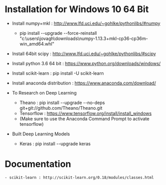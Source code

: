# Installation for Windows 10 64 Bit

- Install numpy+mkl : http://www.lfd.uci.edu/~gohlke/pythonlibs/#numpy
	- pip install --upgrade --force-reinstall "c:\users\jovagh\downloads\numpy-1.13.3+mkl-cp36-cp36m-win_amd64.whl"
	
- Install 64bit scipy  : http://www.lfd.uci.edu/~gohlke/pythonlibs/#scipy

- Install python 3.6 64 bit : https://www.python.org/downloads/windows/
- Install scikit-learn : pip install -U scikit-learn
- Install anaconda distribution : https://www.anaconda.com/download/ 

- To Research on Deep Learning
	- Theano : pip install --upgrade --no-deps git+git://github.com/Theano/Theano.git
	- Tensorflow : https://www.tensorflow.org/install/install_windows
	- (Make sure to use the Anaconda Command Prompt to activate tensorflow)

- Built Deep Learning Models
	- Keras : pip install --upgrade keras


# Documentation
	- scikit-learn : http://scikit-learn.org/0.18/modules/classes.html